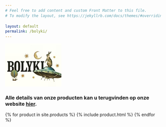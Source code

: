 ```yaml
---
# Feel free to add content and custom Front Matter to this file.
# To modify the layout, see https://jekyllrb.com/docs/themes/#overriding-theme-defaults

layout: default
permalink: /bolyki/
---
```

![Bolyki](/images/features/Bolyki.jpg) 
### Alle details van onze producten kan u terugvinden op onze website [hier](https://www.wijnen-bax.be).

{% for product in site.products %}
  {% include product.html %}
{% endfor %}
